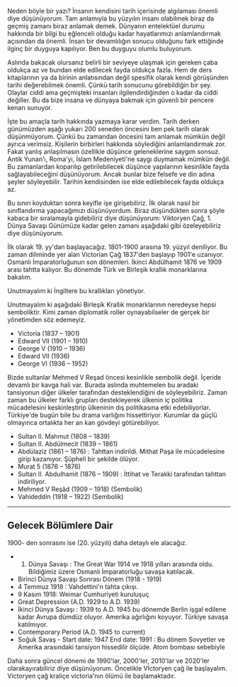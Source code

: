 Neden böyle bir yazı?
İnsanın kendisini tarih içerisinde algılaması önemli diye düşünüyorum.
Tam anlamıyla bu yüzyılın insanı olabilmek biraz da geçmiş zamanı biraz anlamak demek.
Dünyanın entelektüel durumu hakkında bir bilgi bu eğlenceli olduğu kadar hayatlarımızı anlamlandırmak açısından da önemli.
İnsan bir devamlılığın sonucu olduğunu fark ettiğinde ilginç bir duyguya kapılıyor. Ben bu duyguyu olumlu buluyorum.

Aslında bakacak olursanız belirli bir seviyeye ulaşmak için gereken çaba oldukça az ve bundan elde edilecek fayda oldukça fazla.
Hem de ders kitaplarının ya da birinin anlatısından değil spesifik olarak kendi görüşünden tarihi değerebilmek önemli.
Çünkü tarih sonucunu görebildiğin bir şey. Olaylar ciddi ama geçmişteki insanları ilgilendirdiğinden o kadar da ciddi değiller.
Bu da bize insana ve dünyaya bakmak için güvenli bir pencere kenarı sunuyor.

İşte bu amaçla tarih hakkında yazmaya karar verdim.
Tarih derken günümüzden aşağı yukarı 200 seneden öncesini ben pek tarih olarak düşünmüyorum.
Çünkü bu zamandan öncesini tam anlamak mümkün değil ayrıca verimsiz. Kişilerin birbirleri hakkında söylediğini anlamlandırmak zor.
Fakat yanlış anlaşılmasın özellikle düşünce geleneklerine saygım sonsuz. Antik Yunan'ı, Roma'yı, İslam Medeniyeti'ne saygı duymamak mümkün değil.
Bu zamanlardan koparılıp getirilebilecek düşünce yapılarının kesinlikle fayda sağlayabileceğini düşünüyorum. Ancak bunlar bize felsefe ve din adına şeyler söyleyebilir.
Tarihin kendisinden ise elde edilebilecek fayda oldukça az.

Bu sınırı koyduktan sonra keyifle işe girişebiliriz. İlk olarak nasıl bir sınıflandırma yapacağımızı düşünüyordum.
Biraz düşündükten sonra şöyle kabaca bir sıralamayla gidebiliriz diye düşünüyorum: Viktoryen Çağ, 1. Dünya Savaşı
Günümüze kadar gelen zamanı aşağıdaki gibi özeleyebiliriz diye düşünüyorum.

İlk olarak 19. yy'dan başlayacağız. 1801-1900 arasına 19. yüzyıl deniliyor. Bu zaman diliminde yer alan Victorian Çağ 1837'den başlayıp 1901'e uzanıyor. 
Osmanlı İmparatorluğunun son dönemleri. İkinci Abdülhamit 1876 ve 1909 arası tahtta kalıyor. Bu dönemde Türk ve Birleşik krallık monarklarına bakalım.

Unutmayalım ki İngiltere bu krallıkları yönetiyor. 

Unutmayalım ki aşağıdaki Birleşik Krallık monarklarının neredeyse hepsi semboliktir. Kimi zaman diplomatik roller oynayabilseler de gerçek bir yönetimden söz edemeyiz.

* Victoria (1837 – 1901)
* Edward VII (1901 – 1910)
* George V (1910 – 1936)
* Edward VII (1936)
* George VI (1936 – 1952)

Bizde sultanlar Mehmed V Reşad öncesi kesinlikle sembolik değil. İçeride devamlı bir kavga hali var.
Burada aslında muhtemelen bu aradaki tansiyonun diğer ülkeler tarafından desteklendiğini de söyleyebiliriz.
Zaman zaman bu ülkeler farklı grupları destekleyerek ülkenin iç politika mücadelesini keskinleştirip ülkeninin dış politikasına etki edebiliyorlar.
Türkiye'de bugün bile bu drama varlığını hissettiriyor. Kurumlar da güçlü olmayınca ortalıkta her an kan gövdeyi götürebiliyor.

* Sultan II. Mahmut (1808 – 1839)
* Sultan II. Abdülmecit (1839 – 1861)
* Abdülaziz (1861 – 1876) : Tahttan indirildi. Mithat Paşa ile mücadelesine girip kazanıyor. Şüpheli bir şekilde ölüyor.
* Murat 5 (1876 – 1876)
* Sultan II. Abdulhamit (1876 – 1909) : İttihat ve Terakki tarafından tahttan indiriliyor.
* Mehmed V Reşâd (1909 – 1918) (Sembolik)
* Vahideddin (1918 – 1922) (Sembolik)

--------------
## Gelecek Bölümlere Dair

1900- den sonrasını ise (20. yüzyılı) daha detaylı ele alacağız. 

* 1. Dünya Savaşı : The Great War 1914 ve 1918 yılları arasında oldu. Bildiğimiz üzere Osmanlı İmparatorluğu savaşa katılacak. 
* Birinci Dünya Savaşı Sonrası Dönem (1918 - 1919)
* 4 Temmuz 1918 : Vahdettini'n tahta çıkışı.
* 9 Kasım 1918: Weimar Cumhuriyeti kuruluşuç
* Great Depression (A.D. 1929 to A.D. 1939)
* İkinci Dünya Savaşı : 1939 to A.D. 1945 bu dönemde Berlin işgal edilene kadar Avrupa dümdüz oluyor. Amerika ağırlığını koyuyor. Türkiye savaşa katılmıyor.
* Contemporary Period (A.D. 1945 to current) 
* Soğuk Savaş  - Start date: 1947 End date: 1991 : Bu dönem Sovyetler ve Amerika arasındaki tansiyon hissedilir ölçüde. Atom bombası sebebiyle 

Daha sonra güncel dönemi de 1990'lar, 2000'ler, 2010'lar ve 2020'ler olarakayırabiliriz diye düşünüyorum.
Öncelikle Vİctoryen çağ ile başlayalım. Victoryen çağ kraliçe victoria'nın ölümü ile başlamaktadır. 
